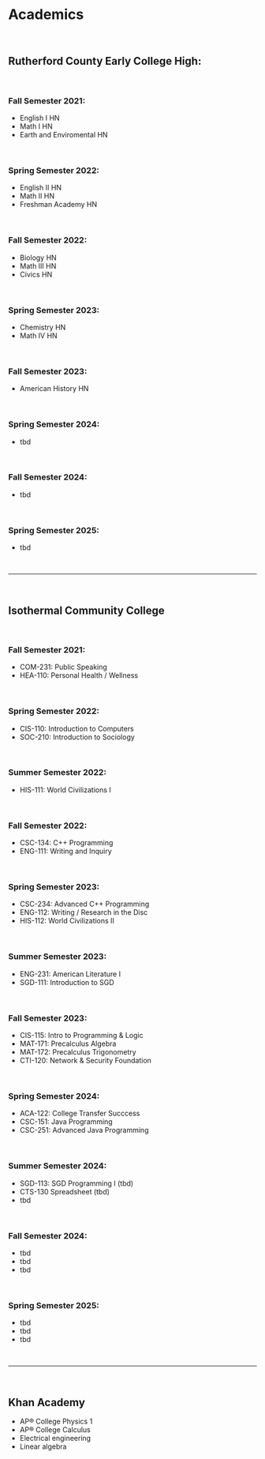 # Academics

<br>

## Rutherford County Early College High:

<br>

### Fall Semester 2021:
- English I HN
- Math I HN
- Earth and Enviromental HN

<br>

### Spring Semester 2022: 
- English II HN
- Math II HN
- Freshman Academy HN

<br>

### Fall Semester 2022:
- Biology HN
- Math III HN
- Civics HN

<br>

### Spring Semester 2023:
- Chemistry HN
- Math IV HN

<br>

### Fall Semester 2023:
- American History HN

<br>

### Spring Semester 2024: 
- tbd

<br>

### Fall Semester 2024:
- tbd

<br>

### Spring Semester 2025:
- tbd

<br>

***

<br>

## Isothermal Community College

<br>

### Fall Semester 2021:
- COM-231: Public Speaking
- HEA-110: Personal Health / Wellness

<br>

### Spring Semester 2022: 
- CIS-110: Introduction to Computers
- SOC-210: Introduction to Sociology

<br>

### Summer Semester 2022:
- HIS-111: World Civilizations I

<br>


### Fall Semester 2022:
- CSC-134: C++ Programming
- ENG-111: Writing and Inquiry

<br>

### Spring Semester 2023: 
- CSC-234: Advanced C++ Programming
- ENG-112: Writing / Research in the Disc
- HIS-112: World Civilizations II

<br>

### Summer Semester 2023: 
- ENG-231: American Literature I
- SGD-111: Introduction to SGD

<br>

### Fall Semester 2023: 
- CIS-115: Intro to Programming & Logic
- MAT-171: Precalculus Algebra
- MAT-172: Precalculus Trigonometry
- CTI-120: Network & Security Foundation

<br>

### Spring Semester 2024:
- ACA-122: College Transfer Succcess
- CSC-151: Java Programming
- CSC-251: Advanced Java Programming

<br>

### Summer Semester 2024:
- SGD-113: SGD Programming I (tbd)
- CTS-130 Spreadsheet (tbd)
- tbd

<br>

### Fall Semester 2024:
- tbd
- tbd
- tbd

<br>

### Spring Semester 2025:
- tbd
- tbd
- tbd

<br>

***

<br>

## Khan Academy
- AP®︎ College Physics 1
- AP®︎ College Calculus
- Electrical engineering
- Linear algebra